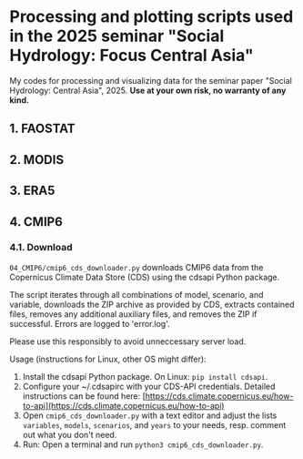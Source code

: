 # Processing and plotting scripts used in the 2025 seminar "Social Hydrology: Focus Central Asia"

My codes for processing and visualizing data for the seminar paper "Social Hydrology: Central Asia", 2025. **Use at your own risk, no warranty of any kind.**

## 1. FAOSTAT

## 2. MODIS


## 3. ERA5


## 4. CMIP6

### 4.1. Download

`04_CMIP6/cmip6_cds_downloader.py` downloads CMIP6 data from the Copernicus Climate Data Store (CDS) using the cdsapi Python package.

The script iterates through all combinations of model, scenario, and variable, downloads the ZIP archive as provided by CDS, extracts contained files, removes any additional auxiliary files, and removes the ZIP if successful. Errors are logged to 'error.log'.

Please use this responsibly to avoid unneccessary server load.

Usage (instructions for Linux, other OS might differ):
1. Install the cdsapi Python package. On Linux: `pip install cdsapi`.
2. Configure your ~/.cdsapirc with your CDS-API credentials. Detailed instructions can be found here: [https://cds.climate.copernicus.eu/how-to-api](https://cds.climate.copernicus.eu/how-to-api)
3. Open `cmip6_cds_downloader.py` with a text editor and adjust the lists `variables`, `models`, `scenarios`, and `years` to your needs, resp. comment out what you don't need.
4. Run: Open a terminal and run `python3 cmip6_cds_downloader.py`.

